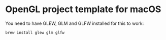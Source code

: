 # OpenGL project template for macOS

You need to have GLEW, GLM and GLFW installed for this to work:

```shell
brew install glew glm glfw
```